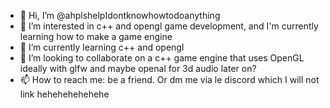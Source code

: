 - 👋 Hi, I’m @ahplshelpIdontknowhowtodoanything
- 👀 I’m interested in c++ and opengl game development, and I'm currently learning how to make a game engine
- 🌱 I’m currently learning c++ and opengl
- 💞️ I’m looking to collaborate on a c++ game engine that uses OpenGL ideally with glfw and maybe openal for 3d audio later on?
- 📫 How to reach me: be a friend. Or dm me via le discord which I will not link hehehehehehehe

<!---
ahplshelpIdontknowhowtodoanything/ahplshelpIdontknowhowtodoanything is a ✨ special ✨ repository because its `README.md` (this file) appears on your GitHub profile.
You can click the Preview link to take a look at your changes.
--->
